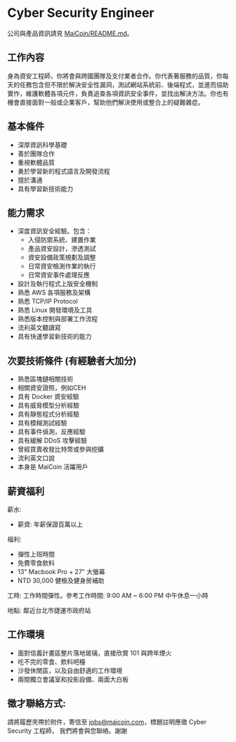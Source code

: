 # Cyber Security Engineer

公司與產品資訊請見 [MaiCoin/README.md](README.md)。

## 工作內容
身為資安工程師，你將會與跨國團隊及支付業者合作。你代表著服務的品質，你每天的任務包含但不限於解決安全性漏洞，測試網站系統前、後端程式，並進而協助實作，維護軟體各項元件，負責追查各項資訊安全事件，並找出解決方法。你也有機會直接面對一般或企業客戶，幫助他們解決使用或整合上的疑難雜症。

## 基本條件
* 深厚資訊科學基礎
* 善於團隊合作
* 重視軟體品質
* 勇於學習新的程式語言及開發流程
* 擅於溝通
* 具有學習新技術能力

## 能力需求
*	深度資訊安全經驗。包含：
    * 入侵防禦系統、建置作業
    * 產品資安設計，滲透測試
    * 資安設備政策規劃及調整 
    * 日常資安檢測作業的執行
    * 日常資安事件處理反應
*	設計及執行程式上版安全機制
*	熟悉 AWS 各項服務及架構
* 熟悉 TCP/IP Protocol
* 熟悉 Linux 開發環境及工具
* 熟悉版本控制與部署工作流程
* 流利英文聽讀寫
* 具有快速學習新技術的能力

## 次要技術條件 (有經驗者大加分)
* 熟悉區塊鏈相關技術
*	相關資安證照，例如CEH
*	具有 Docker 資安經驗
*	具有威脅模型分析經驗
*	具有靜態程式分析經驗
*	具有模糊測試經驗
*	具有事件偵測，反應經驗
*	具有緩解 DDoS 攻擊經驗
*	曾經買賣收發比特幣或參與挖礦
*	流利英文口說
*	本身是 MaiCoin 活躍用戶

## 薪資福利

薪水:

* 薪資: 年薪保證百萬以上

福利:

* 彈性上班時間
* 免費零食飲料
* 13" Macbook Pro + 27" 大螢幕
* NTD 30,000 健檢及健身房補助

工時: 工作時間彈性。參考工作時間: 9:00 AM ~ 6:00 PM 中午休息一小時

地點: 鄰近台北市捷運市政府站

## 工作環境

* 面對信義計畫區整片落地玻璃，直接欣賞 101 與跨年煙火
* 吃不完的零食、飲料吧檯
* 沙發休閒區，以及自由舒適的工作環境
* 兩間獨立會議室和投影設備、兩面大白板

## 徵才聯絡方式:
請將履歷夾帶於附件，寄信至 jobs@maicoin.com，標題註明應徵 Cyber Security 工程師，
我們將會與您聯絡。謝謝